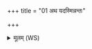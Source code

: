 +++
title = "01 अथ यदस्मिन्नन्तः"

+++
<details><summary>मूलम् (WS)</summary>

अथ यदस्मिन्नन्तः ।  
शतं श्राद्धाः शतं दीक्षा शतं यज्ञाः शतं दक्षिणाः ॥ ॥ १ ॥
</details>